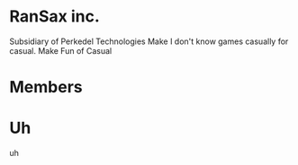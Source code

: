 # RanSax inc.
Subsidiary of Perkedel Technologies
Make I don't know games casually for casual.
Make Fun of Casual
# Members

# Uh

uh